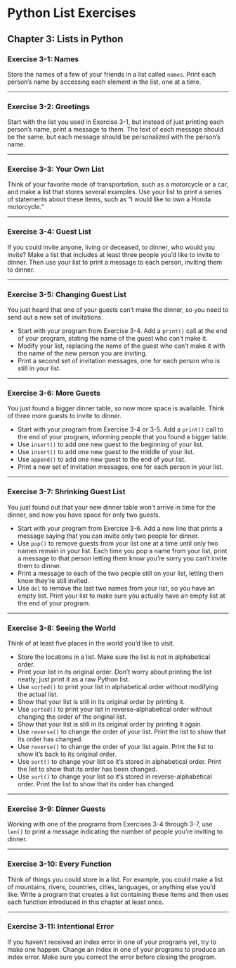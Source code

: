 # Python List Exercises

## Chapter 3: Lists in Python

### Exercise 3-1: Names

Store the names of a few of your friends in a list called `names`. Print each person’s name by accessing each element in the list, one at a time.

---

### Exercise 3-2: Greetings

Start with the list you used in Exercise 3-1, but instead of just printing each person’s name, print a message to them. The text of each message should be the same, but each message should be personalized with the person’s name.

---

### Exercise 3-3: Your Own List

Think of your favorite mode of transportation, such as a motorcycle or a car, and make a list that stores several examples. Use your list to print a series of statements about these items, such as “I would like to own a Honda motorcycle.”

---

### Exercise 3-4: Guest List

If you could invite anyone, living or deceased, to dinner, who would you invite? Make a list that includes at least three people you’d like to invite to dinner. Then use your list to print a message to each person, inviting them to dinner.

---

### Exercise 3-5: Changing Guest List

You just heard that one of your guests can’t make the dinner, so you need to send out a new set of invitations.

- Start with your program from Exercise 3-4. Add a `print()` call at the end of your program, stating the name of the guest who can’t make it.
- Modify your list, replacing the name of the guest who can’t make it with the name of the new person you are inviting.
- Print a second set of invitation messages, one for each person who is still in your list.

---

### Exercise 3-6: More Guests

You just found a bigger dinner table, so now more space is available. Think of three more guests to invite to dinner.

- Start with your program from Exercise 3-4 or 3-5. Add a `print()` call to the end of your program, informing people that you found a bigger table.
- Use `insert()` to add one new guest to the beginning of your list.
- Use `insert()` to add one new guest to the middle of your list.
- Use `append()` to add one new guest to the end of your list.
- Print a new set of invitation messages, one for each person in your list.

---

### Exercise 3-7: Shrinking Guest List

You just found out that your new dinner table won’t arrive in time for the dinner, and now you have space for only two guests.

- Start with your program from Exercise 3-6. Add a new line that prints a message saying that you can invite only two people for dinner.
- Use `pop()` to remove guests from your list one at a time until only two names remain in your list. Each time you pop a name from your list, print a message to that person letting them know you’re sorry you can’t invite them to dinner.
- Print a message to each of the two people still on your list, letting them know they’re still invited.
- Use `del` to remove the last two names from your list, so you have an empty list. Print your list to make sure you actually have an empty list at the end of your program.

---

### Exercise 3-8: Seeing the World

Think of at least five places in the world you’d like to visit.

- Store the locations in a list. Make sure the list is not in alphabetical order.
- Print your list in its original order. Don’t worry about printing the list neatly; just print it as a raw Python list.
- Use `sorted()` to print your list in alphabetical order without modifying the actual list.
- Show that your list is still in its original order by printing it.
- Use `sorted()` to print your list in reverse-alphabetical order without changing the order of the original list.
- Show that your list is still in its original order by printing it again.
- Use `reverse()` to change the order of your list. Print the list to show that its order has changed.
- Use `reverse()` to change the order of your list again. Print the list to show it’s back to its original order.
- Use `sort()` to change your list so it’s stored in alphabetical order. Print the list to show that its order has been changed.
- Use `sort()` to change your list so it’s stored in reverse-alphabetical order. Print the list to show that its order has changed.

---

### Exercise 3-9: Dinner Guests

Working with one of the programs from Exercises 3-4 through 3-7, use `len()` to print a message indicating the number of people you’re inviting to dinner.

---

### Exercise 3-10: Every Function

Think of things you could store in a list. For example, you could make a list of mountains, rivers, countries, cities, languages, or anything else you’d like. Write a program that creates a list containing these items and then uses each function introduced in this chapter at least once.

---

### Exercise 3-11: Intentional Error

If you haven’t received an index error in one of your programs yet, try to make one happen. Change an index in one of your programs to produce an index error. Make sure you correct the error before closing the program.
